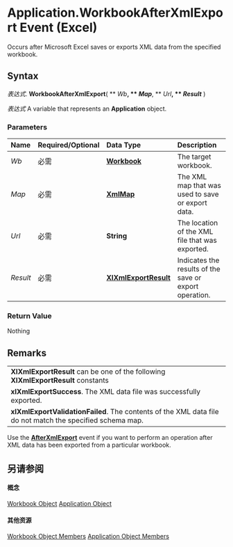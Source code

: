 
# Application.WorkbookAfterXmlExport Event (Excel)

Occurs after Microsoft Excel saves or exports XML data from the specified workbook.


## Syntax

 _表达式_. **WorkbookAfterXmlExport**( ** _Wb_**, ** _Map_**, ** _Url_**, ** _Result_** )

 _表达式_ A variable that represents an **Application** object.


### Parameters



|**Name**|**Required/Optional**|**Data Type**|**Description**|
|:-----|:-----|:-----|:-----|
| _Wb_|必需|**[Workbook](8c00aa60-c974-eed3-0812-3c9625eb0d4c.md)**|The target workbook.|
| _Map_|必需|**[XmlMap](39b0823f-0068-d8df-e4e1-ca62b55d58f5.md)**|The XML map that was used to save or export data.|
| _Url_|必需|**String**|The location of the XML file that was exported.|
| _Result_|必需|**[XlXmlExportResult](0795a88c-41d0-8566-f644-2a886e451451.md)**| Indicates the results of the save or export operation.|

### Return Value

Nothing


## Remarks


||
|:-----|
|**XlXmlExportResult** can be one of the following **XlXmlExportResult** constants|
|**xlXmlExportSuccess**. The XML data file was successfully exported.|
|**xlXmlExportValidationFailed**. The contents of the XML data file do not match the specified schema map.|
Use the  **[AfterXmlExport](fe1e0a53-9f4e-ac88-58f7-fe420e57cabd.md)** event if you want to perform an operation after XML data has been exported from a particular workbook.


## 另请参阅


#### 概念


[Workbook Object](8c00aa60-c974-eed3-0812-3c9625eb0d4c.md)
[Application Object](19b73597-5cf9-4f56-8227-b5211f657f6f.md)
#### 其他资源


[Workbook Object Members](http://msdn.microsoft.com/library/dce102a3-25de-3ff4-2ce5-bc56e08baca7%28Office.15%29.aspx)
[Application Object Members](http://msdn.microsoft.com/library/4cb9ca42-8d07-cc9c-2d80-4eb9a5921e1e%28Office.15%29.aspx)